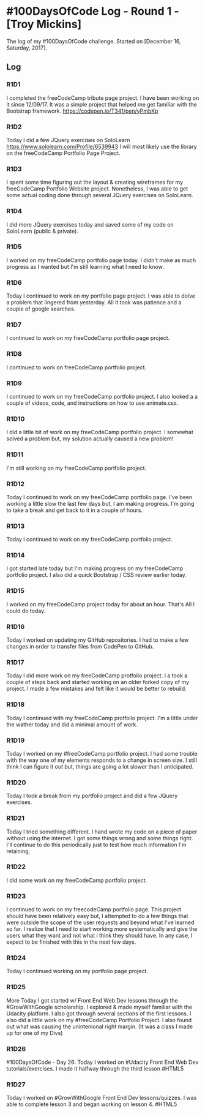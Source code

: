 # #100DaysOfCode Log - Round 1 - [Troy Mickins]

The log of my #100DaysOfCode challenge. Started on [December 16, Saturday, 2017].

## Log

### R1D1 
I completed the freeCodeCamp tribute page project.  I have been working on it since 12/09/17.  It was a simple project that helped me get familiar with the Bootstrap framework. https://codepen.io/T341/pen/yPmbKp

### R1D2
Today I did a few JQuery exercises on SoloLearn https://www.sololearn.com/Profile/6539943 I will most likely use the library on the freeCodeCamp Portfolio Page Project.

### R1D3
I spent some time figuring out the layout & creating wireframes for my freeCodeCamp Portfolio Website project.  Nonetheless, I was able to get some actual coding done through several JQuery exercises on SoloLearn.    

### R1D4
I did more JQuery exercises today and saved some of my code on SoloLearn (public & private).

### R1D5
I worked on my freeCodeCamp portfolio page today.  I didn't make as much progress as I wanted but I'm still learning what I need to know.

### R1D6
Today I continued to work on my portfolio page project.  I was able to dolve a problem that lingered from yesterday.  All it took was patience and a couple of google searches.  

### R1D7
I continued to work on my freeCodeCamp portfolio page project.  



### R1D8
I continued to work on freeCodeCamp portfolio project. 

### R1D9
I continued to work on my freeCodeCamp portfolio project.  I also looked a a couple of videos, code, and instructions on how to use animate.css. 

### R1D10
I did a little bit of work on my freeCodeCamp portfolio project.  I somewhat solved a problem but, my solution actually caused a new problem! 

### R1D11
I'm still working on my freeCodeCamp portfolio project. 

### R1D12
Today I continued to work on my freeCodeCamp portfolio page.  I've been working a little slow the last few days but, I am making progress.  I'm going to take a break and get back to it in a couple of hours.

### R1D13
Today I continued to work on my freeCodeCamp portfolio project.

### R1D14
I got started late today but I'm making progress on my freeCodeCamp portfolio project.  I also did a quick Bootstrap / CSS review earlier today.

### R1D15
 I worked on my freeCodeCamp project today for about an hour.  That's All I could do today.

### R1D16
Today I worked on updating my GitHub repositories.  I had to make a few changes in order to transfer files from CodePen to GitHub.

### R1D17
Today I did more work on my freeCodeCamp protfolio project.  I a took a couple of steps back and started working on an older forked copy of my project.  I made a few mistakes and felt like it would be better to rebuild.

### R1D18
Today I continued with my freeCodeCamp protfolio project.  I'm a little under the wather today and did a minimal amount of work.

### R1D19
Today  I worked on my #freeCodeCamp portfolio project.  I  had some trouble with the way one of my elements responds to a change in screen size.  I still think I can figure it out but, things are going a lot slower than I anticipated.

### R1D20
Today I took a break from my portfolio project and did a few JQuery exercises.  

### R1D21
Today I tried something different.  I hand wrote my code on a piece of paper without using the internet.  I got some things wrong and some things right.  I'll continue to do this periodically just to test how much information I'm retaining,

### R1D22
I did some work on my freeCodeCamp portfolio project.

### R1D23
I continued to work on my freecodeCamp portfolio page.  This project should have been relatively easy but, I attempted to do a few things that were outside the scope of the user requests and beyond what I've learned so far.  I realize that I need to start working more systematically and give the users what they want and not what i think they should have.  In any case, I expect to be finished with this in the next few days.

### R1D24
Today I continued working on my portfolio page project.

### R1D25
More
Today  I got started w/ Front End Web Dev lessons through the #GrowWithGoogle scholarship.  I explored & made myself familiar with the Udacity platform.  I also got through several sections of the first lessons.  I also did a little work on my #freeCodeCamp Portfolio Project.  I also found out what was causing the unintenional right margin.  (It was a class I made up for one of my Divs)

### R1D26
#100DaysOfCode - Day 26:  Today I worked on #Udacity Front End Web Dev tutorials/exercises.  I made it halfway through the third lesson #HTML5

### R1D27
Today I worked on #GrowWithGoogle Front End Dev lessons/quizzes.  I was able to complete lesson 3 and began working on lesson 4. #HTML5

